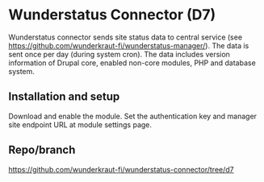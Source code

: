 # Wunderstatus Connector (D7)

Wunderstatus connector sends site status data to central service (see
https://github.com/wunderkraut-fi/wunderstatus-manager/). The data is sent once
per day (during system cron). The data includes version information of Drupal
core, enabled non-core modules, PHP and database system.

## Installation and setup

Download and enable the module. Set the authentication key and manager site
endpoint URL at module settings page.

## Repo/branch

https://github.com/wunderkraut-fi/wunderstatus-connector/tree/d7
